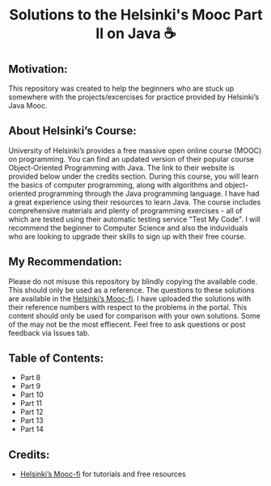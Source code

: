 <h1 align="center">Solutions to the Helsinki's Mooc Part II on Java ☕ </h1>

## Motivation:
This repository was created to help the beginners who are stuck up somewhere with the projects/excercises for practice provided by Helsinki’s Java Mooc. 

## About Helsinki’s Course:
University of Helsinki’s provides a free massive open online course (MOOC) on programming. You can find an updated version of their popular course Object-Oriented Programming with Java. The link to their website is provided below under the credits section. During this course, you will learn the basics of computer programming, along with algorithms and object-oriented programming through the Java programming language. I have had a great experience using their resources to learn Java. The course includes comprehensive materials and plenty of programming exercises - all of which are tested using their automatic testing service "Test My Code". I will recommend the beginner to Computer Science and also the induviduals who are looking to upgrade their skills to sign up with their free course.

## My Recommendation:
Please do not misuse this repository by blindly copying the available code. This should only be used as a reference. The questions to these solutions are available in the <a href="https://java-programming.mooc.fi//">Helsinki’s Mooc-fi</a>. I have uploaded the solutions with their reference numbers with respect to the problems in the portal. This content should only be used for comparison with your own solutions. Some of the may not be the most effiecent. Feel free to ask questions or post feedback via Issues tab.

## Table of Contents:
- Part 8
- Part 9
- Part 10
- Part 11
- Part 12
- Part 13
- Part 14

## Credits:

- <a href="https://java-programming.mooc.fi//">Helsinki’s Mooc-fi</a> for tutorials and free resources
